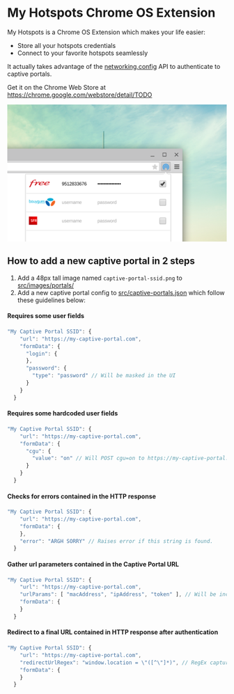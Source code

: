 My Hotspots Chrome OS Extension
===============================

My Hotspots is a Chrome OS Extension which makes your life easier:
- Store all your hotspots credentials
- Connect to your favorite hotspots seamlessly

It actually takes advantage of the [networking.config](https://developer.chrome.com/extensions/networking_config) API to authenticate to captive portals. 

Get it on the Chrome Web Store at https://chrome.google.com/webstore/detail/TODO

<img src="https://raw.githubusercontent.com/beaufortfrancois/my-hotspots-chrome-extension/master/screenshot.png">

## How to add a new captive portal in 2 steps

1. Add a 48px tall image named `captive-portal-ssid.png` to [src/images/portals/](https://github.com/beaufortfrancois/my-hotspots-chrome-extension/blob/master/src/images/portals)
2. Add a new captive portal config to [src/captive-portals.json](https://github.com/beaufortfrancois/my-hotspots-chrome-extension/blob/master/src/captive-portals.json) which follow these guidelines below:

#### Requires some user fields
```javascript
"My Captive Portal SSID": {
    "url": "https://my-captive-portal.com",
    "formData": {
      "login": {
      },
      "password": {
        "type": "password" // Will be masked in the UI
      }
    }
  }
```

#### Requires some hardcoded user fields
```javascript
"My Captive Portal SSID": {
    "url": "https://my-captive-portal.com",
    "formData": {
      "cgu": {
        "value": "on" // Will POST cgu=on to https://my-captive-portal.com
      }
    }
  }
```

#### Checks for errors contained in the HTTP response
```javascript
"My Captive Portal SSID": {
    "url": "https://my-captive-portal.com",
    "formData": {
    },
    "error": "ARGH SORRY" // Raises error if this string is found.
  }
```

#### Gather url parameters contained in the Captive Portal URL
```javascript
"My Captive Portal SSID": {
    "url": "https://my-captive-portal.com",
    "urlParams": [ "macAddress", "ipAddress", "token" ], // Will be included in formData.
    "formData": {
    }
  }
```

#### Redirect to a final URL contained in HTTP response after authentication
```javascript
"My Captive Portal SSID": {
    "url": "https://my-captive-portal.com",
    "redirectUrlRegex": "window.location = \"([^\"]*)", // RegEx capture here.
    "formData": {
    }
  }
```
